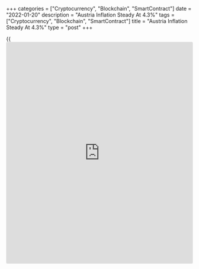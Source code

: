 +++
categories = ["Cryptocurrency", "Blockchain", "SmartContract"]
date = "2022-01-20"
description = "Austria Inflation Steady At 4.3%"
tags = ["Cryptocurrency", "Blockchain", "SmartContract"]
title = "Austria Inflation Steady At 4.3%"
type = "post"
+++

{{<iframe id="large-banner" src="https://www.bounty.group/#slide=17.0" width="100%" height="600" scrolling="no" style="border: 0px solid rgb(216, 221, 230); border-radius: 3px;">}}

Austria's consumer price inflation remained stable in December, as
initially estimated, final data from Statistics Austria showed on
Thursday.

Consumer prices increased 4.3 percent yearly in December, same as seen
in November.

Transportation cost increased 12.0 percent annually in December and
prices for housing, water and energy rose 5.4 percent. Prices for
restaurants and hotels, and leisure and culture grew by 4.3 percent and
4.1 percent, respectively.

Prices for food and non-alcoholic beverages gained 1.7 percent and those
of messaging rose by 2.2 percent.

The EU measure of harmonized index of consumer prices, or HICP rose 3.8
percent annually in December, after a 4.1 percent growth in the previous
month.

On a monthly basis, HICP grew 0.3 percent in December.

On a month-on-month basis, consumer prices increased 0.6 percent in
December.

In 2021, the average inflation rose to 2.8 percent from 1.4 percent in
2020.

The HICP inflation increased to 2.8 percent in 2021 from 1.4 percent in
the last year.

For comments and feedback [contact](https://www.playgroundfx.com/contact/): editorial@rtt[news](https://www.letsplayfx.com/blog/forex-news-website/).com

[Economic News][1]

 **What parts of the world are seeing the best (and worst) economic
performances lately? Click[here][2] to check out our [Econ Scorecard][2]
and find out! See up-to-the-moment [ranking](https://www.playgroundfx.com/blog/crypto-exchange-ranking/)s for the best and worst
performers in [GDP][3], [unemployment rate][4], [inflation][5] and much
more.**

   1. www.rtt[news](https://www.letsplayfx.com/blog/forex-news-website/).com/Content/EconomicNews.aspx
   2. www.rtt[news](https://www.letsplayfx.com/blog/forex-news-website/).com/economic-scorecard/world-rank/industrial-production/highest-performance.aspx
   3. www.rtt[news](https://www.letsplayfx.com/blog/forex-news-website/).com/economic-scorecard/world-rank/GDP/highest-performance.aspx
   4. www.rtt[news](https://www.letsplayfx.com/blog/forex-news-website/).com/economic-scorecard/world-rank/unemployment-rate/lowest-performance.aspx
   5. www.rtt[news](https://www.letsplayfx.com/blog/forex-news-website/).com/economic-scorecard/world-rank/CPI/highest-performance.aspx